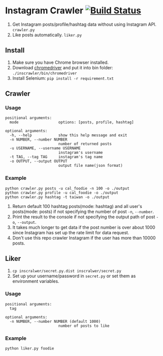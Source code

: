 # Instagram Crawler [![Build Status](https://travis-ci.org/huaying/ins-crawler.svg?branch=master)](https://travis-ci.org/huaying/ins-crawler)
1. Get Instagram posts/profile/hashtag data without using Instagram API. `crawler.py`
2. Like posts automatically. `liker.py`

## Install
1. Make sure you have Chrome browser installed.
2. Download [chromedriver](https://sites.google.com/a/chromium.org/chromedriver/) and put it into bin folder: `./inscrawler/bin/chromedriver`
3. Install Selenium: `pip install -r requirement.txt`

## Crawler
### Usage
```
positional arguments:
  mode                  options: [posts, profile, hashtag]

optional arguments:
  -h, --help            show this help message and exit
  -n NUMBER, --number NUMBER
                        number of returned posts
  -u USERNAME, --username USERNAME
                        instagram's username
  -t TAG, --tag TAG     instagram's tag name
  -o OUTPUT, --output OUTPUT
                        output file name(json format)
```


### Example
```
python crawler.py posts -u cal_foodie -n 100 -o ./output
python crawler.py profile -u cal_foodie -o ./output
python crawler.py hashtag -t taiwan -o ./output
```
1. Return default 100 hashtag posts(mode: hashtag) and all user's posts(mode: posts) if not specifying the number of post `-n`, `--number`.
2. Print the result to the console if not specifying the output path of post `-o`, `--output`.
3. It takes much longer to get data if the post number is over about 1000 since Instagram has set up the rate limit for data request.
4. Don't use this repo crawler Instagram if the user has more than 10000 posts.

## Liker

1. `cp inscralwer/secret.py.dist inscralwer/secret.py`
2. Set up your username/password in `secret.py` or set them as environment variables.

### Usage
```
positional arguments:
  tag
 
optional arguments:
  -n NUMBER, --number NUMBER (default 1000)
                        number of posts to like
```

### Example 
```
python liker.py foodie
```
